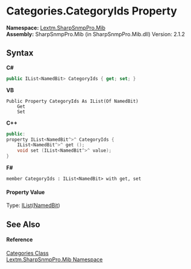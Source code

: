 # Categories.CategoryIds Property 
 

**Namespace:**&nbsp;<a href="N_Lextm_SharpSnmpPro_Mib">Lextm.SharpSnmpPro.Mib</a><br />**Assembly:**&nbsp;SharpSnmpPro.Mib (in SharpSnmpPro.Mib.dll) Version: 2.1.2

## Syntax

**C#**<br />
``` C#
public IList<NamedBit> CategoryIds { get; set; }
```

**VB**<br />
``` VB
Public Property CategoryIds As IList(Of NamedBit)
	Get
	Set
```

**C++**<br />
``` C++
public:
property IList<NamedBit^>^ CategoryIds {
	IList<NamedBit^>^ get ();
	void set (IList<NamedBit^>^ value);
}
```

**F#**<br />
``` F#
member CategoryIds : IList<NamedBit> with get, set

```


#### Property Value
Type: <a href="https://docs.microsoft.com/dotnet/api/system.collections.generic.ilist-1" target="_blank" rel="noopener noreferrer">IList</a>(<a href="T_Lextm_SharpSnmpPro_Mib_NamedBit">NamedBit</a>)

## See Also


#### Reference
<a href="T_Lextm_SharpSnmpPro_Mib_Categories">Categories Class</a><br /><a href="N_Lextm_SharpSnmpPro_Mib">Lextm.SharpSnmpPro.Mib Namespace</a><br />